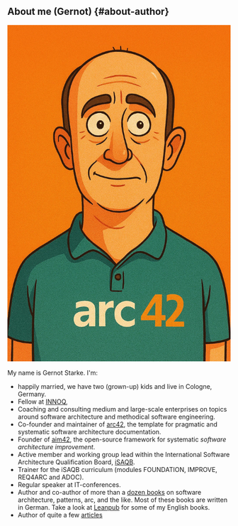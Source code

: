 ## About me (Gernot) {#about-author} 

![Gernot, avatar](/images/gernot-avatar.webp)

My name is Gernot Starke. I'm:

- happily married, we have two (grown-up) kids and live in Cologne, Germany. 
- Fellow at [INNOQ](https://www.innoq.com), 
- Coaching and consulting medium and large-scale enterprises on topics around software architecture and methodical software engineering.
- Co-founder and maintainer of [arc42](https://www.arc42.org), the template for pragmatic and systematic software architecture documentation. 
- Founder of [aim42](https://www.aim42.org), the open-source framework for systematic _software architecture improvement_. 
- Active member and working group lead within the International Software Architecture Qualification Board, [iSAQB](https://www.isaqb.org).
- Trainer for the iSAQB curriculum (modules FOUNDATION, IMPROVE, REQ4ARC and ADOC).
- Regular speaker at IT-conferences.
- Author and co-author of more than a [dozen books](https://gernotstarke.de/buecher) on software architecture, patterns, arc, and the like. Most of these books are written in German. Take a look at [Leanpub](https://www.leanpub.com) for some of my English books. 
- Author of quite a few [articles](https://www.gernotstarke.de/artikel)
